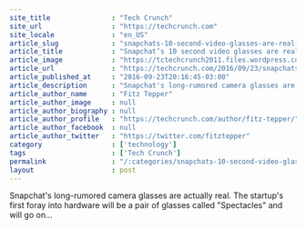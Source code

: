 ```yaml
---
site_title               : "Tech Crunch"
site_url                 : "https://techcrunch.com"
site_locale              : "en_US"
article_slug             : "snapchats-10-second-video-glasses-are-real-and-cost-s130"
article_title            : "Snapchat’s 10 second video glasses are real and cost $130"
article_image            : "https://tctechcrunch2011.files.wordpress.com/2016/09/bn-pv313_1016sp_8h_201609141520141.jpg?w=634&h=400&crop=1"
article_url              : "https://techcrunch.com/2016/09/23/snapchats-10-second-video-glasses-are-real-and-cost-130-bucks/"
article_published_at     : "2016-09-23T20:16:45-03:00"
article_description      : "Snapchat's long-rumored camera glasses are actually real. The startup's first foray into hardware will be a pair of glasses called 'Spectacles' and will go on..."
article_author_name      : "Fitz Tepper"
article_author_image     : null
article_author_biography : null
article_author_profile   : "https://techcrunch.com/author/fitz-tepper/"
article_author_facebook  : null
article_author_twitter   : "https://twitter.com/fitztepper"
category                 : ['technology']
tags                     : ['Tech Crunch']
permalink                : "/:categories/snapchats-10-second-video-glasses-are-real-and-cost-s130/"
layout                   : post
---
```


Snapchat's long-rumored camera glasses are actually real. The startup's first foray into hardware will be a pair of glasses called "Spectacles" and will go on...
